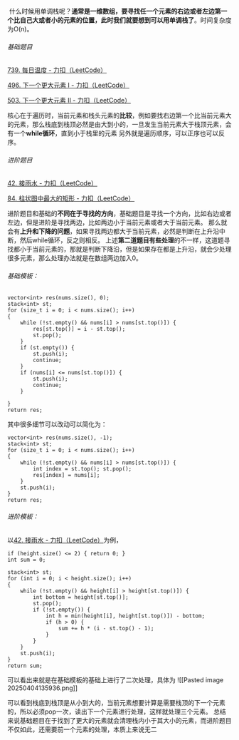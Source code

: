  什么时候用单调栈呢？**通常是一维数组，要寻找任一个元素的右边或者左边第一个比自己大或者小的元素的位置，此时我们就要想到可以用单调栈了**。时间复杂度为O(n)。

###### 基础题目
[739. 每日温度 - 力扣（LeetCode）](https://leetcode.cn/problems/daily-temperatures/description/)

[496. 下一个更大元素 I - 力扣（LeetCode）](https://leetcode.cn/problems/next-greater-element-i/description/)

[503. 下一个更大元素 II - 力扣（LeetCode）](https://leetcode.cn/problems/next-greater-element-ii/description/)

核心在于遍历时，当前元素和栈头元素的**比较**，例如要找右边第一个比当前元素大的元素，那么栈底到栈顶必然是由大到小的，一旦发生当前元素大于栈顶元素，会有一个**while循环**，直到小于栈里的元素
另外就是遍历顺序，可以正序也可以反序。


###### 进阶题目
[42. 接雨水 - 力扣（LeetCode）](https://leetcode.cn/problems/trapping-rain-water/description/)

[84. 柱状图中最大的矩形 - 力扣（LeetCode）](https://leetcode.cn/problems/largest-rectangle-in-histogram/description/)

进阶题目和基础的**不同在于寻找的方向**，基础题目是寻找一个方向，比如右边或者左边，但是进阶是寻找两边，比如两边小于当前元素或者大于当前元素。
那么就会有**上升和下降的问题**，如果寻找两边都大于当前元素，必然是判断在上升沿中断，然后while循环，反之则相反。
上述**第二道题目有些处理**的不一样，这道题寻找都小于当前元素的，那就是判断下降沿，但是如果存在都是上升沿，就会少处理很多元素，那么处理办法就是在数组两边加入0。

###### 基础模板：

```
vector<int> res(nums.size(), 0);
stack<int> st;
for (size_t i = 0; i < nums.size(); i++)
{
	while (!st.empty() && nums[i] > nums[st.top()]) {
		res[st.top()] = i - st.top();
		st.pop();
	}
	if (st.empty()) {
		st.push(i);
		continue;
	}
	if (nums[i] <= nums[st.top()]) {
		st.push(i);
		continue;
	}

}
return res;
```
其中很多细节可以改动可以简化为：
```
vector<int> res(nums.size(), -1);
stack<int> st;
for (size_t i = 0; i < nums.size(); i++)
{
	while (!st.empty() && nums[i] > nums[st.top()]) {
		int index = st.top(); st.pop();
		res[index] = nums[i];
	}
	st.push(i);
}
return res;
```

###### 进阶模板：
以[42. 接雨水 - 力扣（LeetCode）](https://leetcode.cn/problems/trapping-rain-water/description/)为例，
```
if (height.size() <= 2) { return 0; }
int sum = 0;

stack<int> st;
for (int i = 0; i < height.size(); i++)
{
	while (!st.empty() && height[i] > height[st.top()]) {
		int bottom = height[st.top()];
		st.pop();
		if (!st.empty()) {
			int h = min(height[i], height[st.top()]) - bottom;
			if (h > 0) {
				sum += h * (i - st.top() - 1);
			}
		}
	}
	st.push(i);
}
return sum;
```
可以看出来就是在基础模板的基础上进行了二次处理，具体为
![[Pasted image 20250404135936.png]]

可以看到栈底到栈顶是从小到大的，当前元素想要计算是需要栈顶的下一个元素的，所以必须pop一次，读出下一个元素进行处理，这样就处理三个元素。
总结来说基础题目在于找到了更大的元素就会清理栈内小于其大小的元素，而进阶题目不仅如此，还需要前一个元素的处理，本质上来说无二

